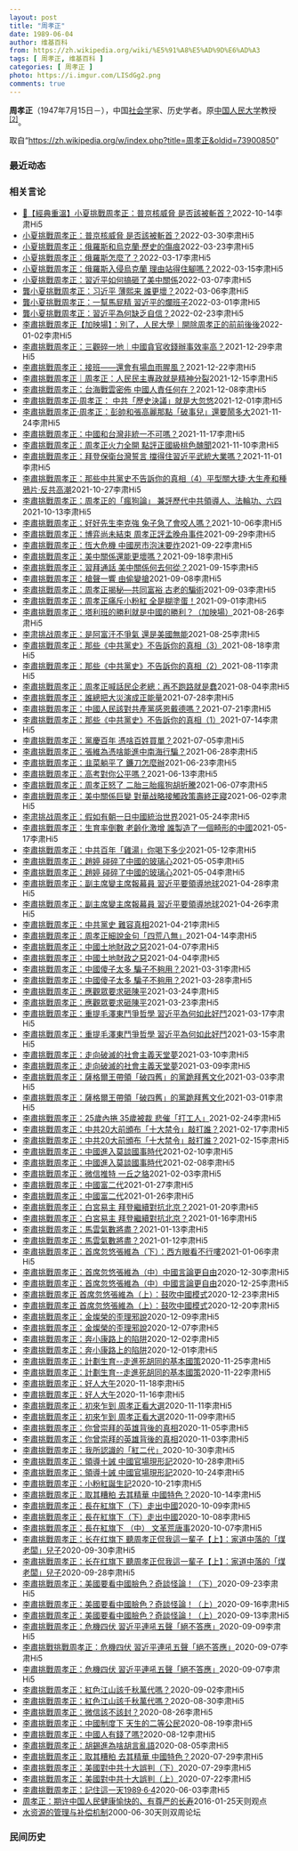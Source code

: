 ```yaml
---
layout: post
title: "周孝正"
date: 1989-06-04
author: 维基百科
from: https://zh.wikipedia.org/wiki/%E5%91%A8%E5%AD%9D%E6%AD%A3
tags: [ 周孝正, 维基百科 ]
categories: [ 周孝正 ]
photo: https://i.imgur.com/LISdGg2.png
comments: true
---
```

<div class="mw-parser-output">
<p><b>周孝正</b>（1947年7月15日<span class="useeditintro" title="Template:BLP editintro">－</span>），中国<a href="/wiki/%E7%A4%BE%E4%BC%9A%E5%AD%A6" title="社会学">社会学</a>家、历史学者。原<a href="/wiki/%E4%B8%AD%E5%9B%BD%E4%BA%BA%E6%B0%91%E5%A4%A7%E5%AD%A6" title="中国人民大学">中国人民大学</a>教授<sup id="cite_ref-2" class="reference"><a href="#cite_note-2">[2]</a></sup>。
</p>
</div><noscript><img src="//zh.wikipedia.org/wiki/Special:CentralAutoLogin/start?type=1x1" alt="" title="" width="1" height="1" style="border: none; position: absolute;"></noscript>
<div class="printfooter" data-nosnippet="">取自“<a dir="ltr" href="https://zh.wikipedia.org/w/index.php?title=周孝正&amp;oldid=73900850">https://zh.wikipedia.org/w/index.php?title=周孝正&amp;oldid=73900850</a>”</div><div id="recent-news"><h3>最近动态</h3><ul></ul></div><div id="open-opinion"><h3>相关言论</h3><ul><li><a href="https://nodebe4.github.io/opinion/2022-10-14/%E7%B6%93%E5%85%B8%E9%87%8D%E6%BA%AB-%E5%B0%8F%E5%A4%8F%E6%8C%91%E6%88%B0%E5%91%A8%E5%AD%9D%E6%AD%A3-%E6%99%AE%E4%BA%AC%E6%A0%B8%E5%A8%81%E8%84%85-%E6%98%AF%E5%90%A6%E8%A9%B2%E8%A2%AB%E6%96%AC%E9%A6%96/" title="Hi5第一頻道">🌟【經典重溫】小夏挑戰周孝正：普京核威脅 是否該被斬首？</a><time>2022-10-14</time><a class="tag">李肃Hi5</a></li>
<li><a href="https://nodebe4.github.io/opinion/2022-03-30/%E5%B0%8F%E5%A4%8F%E6%8C%91%E6%88%B0%E5%91%A8%E5%AD%9D%E6%AD%A3-%E6%99%AE%E4%BA%AC%E6%A0%B8%E5%A8%81%E8%84%85-%E6%98%AF%E5%90%A6%E8%A9%B2%E8%A2%AB%E6%96%AC%E9%A6%96/" title="Hi5第一頻道">小夏挑戰周孝正：普京核威脅 是否該被斬首？</a><time>2022-03-30</time><a class="tag">李肃Hi5</a></li>
<li><a href="https://nodebe4.github.io/opinion/2022-03-23/%E5%B0%8F%E5%A4%8F%E6%8C%91%E6%88%B0%E5%91%A8%E5%AD%9D%E6%AD%A3-%E4%BF%84%E7%BE%85%E6%96%AF%E5%92%8C%E7%83%8F%E5%85%8B%E8%98%AD-%E6%AD%B7%E5%8F%B2%E7%9A%84%E5%82%B7%E7%97%95/" title="Hi5第一頻道">小夏挑戰周孝正：俄羅斯和烏克蘭·歷史的傷痕</a><time>2022-03-23</time><a class="tag">李肃Hi5</a></li>
<li><a href="https://nodebe4.github.io/opinion/2022-03-17/%E5%B0%8F%E5%A4%8F%E6%8C%91%E6%88%B0%E5%91%A8%E5%AD%9D%E6%AD%A3-%E4%BF%84%E7%BE%85%E6%96%AF%E6%80%8E%E9%BA%BC%E4%BA%86/" title="Hi5第一頻道">小夏挑戰周孝正：俄羅斯怎麼了？</a><time>2022-03-17</time><a class="tag">李肃Hi5</a></li>
<li><a href="https://nodebe4.github.io/opinion/2022-03-15/%E5%B0%8F%E5%A4%8F%E6%8C%91%E6%88%B0%E5%91%A8%E5%AD%9D%E6%AD%A3-%E4%BF%84%E7%BE%85%E6%96%AF%E5%85%A5%E4%BE%B5%E7%83%8F%E5%85%8B%E8%98%AD-%E7%90%86%E7%94%B1%E7%AB%99%E5%BE%97%E4%BD%8F%E8%85%B3%E5%97%8E/" title="Hi5第一頻道">小夏挑戰周孝正：俄羅斯入侵烏克蘭 理由站得住腳嗎？</a><time>2022-03-15</time><a class="tag">李肃Hi5</a></li>
<li><a href="https://nodebe4.github.io/opinion/2022-03-07/%E5%B0%8F%E5%A4%8F%E6%8C%91%E6%88%B0%E5%91%A8%E5%AD%9D%E6%AD%A3-%E7%BF%92%E8%BF%91%E5%B9%B3%E5%A6%82%E4%BD%95%E6%90%9E%E7%A0%B8%E4%BA%86%E7%BE%8E%E4%B8%AD%E9%97%9C%E4%BF%82/" title="Hi5第一頻道">小夏挑戰周孝正：習近平如何搞砸了美中關係</a><time>2022-03-07</time><a class="tag">李肃Hi5</a></li>
<li><a href="https://nodebe4.github.io/opinion/2022-03-06/%E9%BE%94%E5%B0%8F%E5%A4%8F%E6%8C%91%E6%88%B0%E5%91%A8%E5%AD%9D%E6%AD%A3-%E4%B9%A0%E8%BF%91%E5%B9%B3-%E8%96%84%E7%86%99%E6%9D%A5-%E8%AA%B0%E6%9B%B4%E5%A3%9E/" title="Hi5第一頻道">龔小夏挑戰周孝正：习近平 薄熙来 誰更壞？</a><time>2022-03-06</time><a class="tag">李肃Hi5</a></li>
<li><a href="https://nodebe4.github.io/opinion/2022-03-01/%E9%BE%94%E5%B0%8F%E5%A4%8F%E6%8C%91%E6%88%B0%E5%91%A8%E5%AD%9D%E6%AD%A3-%E4%B8%80%E5%B9%AB%E9%A6%AC%E5%B1%81%E7%B2%BE-%E7%BF%92%E8%BF%91%E5%B9%B3%E7%9A%84%E7%88%9B%E7%8F%AD%E5%AD%90/" title="Hi5第一頻道">龔小夏挑戰周孝正：一幫馬屁精 習近平的爛班子</a><time>2022-03-01</time><a class="tag">李肃Hi5</a></li>
<li><a href="https://nodebe4.github.io/opinion/2022-02-23/%E9%BE%94%E5%B0%8F%E5%A4%8F%E6%8C%91%E6%88%B0%E5%91%A8%E5%AD%9D%E6%AD%A3-%E7%BF%92%E8%BF%91%E5%B9%B3%E7%82%BA%E4%BD%95%E7%BC%BA%E4%B9%8F%E8%87%AA%E4%BF%A1/" title="Hi5第一頻道">龔小夏挑戰周孝正：習近平為何缺乏自信？</a><time>2022-02-23</time><a class="tag">李肃Hi5</a></li>
<li><a href="https://nodebe4.github.io/opinion/2022-01-02/%E6%9D%8E%E8%82%85%E6%8C%91%E6%88%B0%E5%91%A8%E5%AD%9D%E6%AD%A3-%E5%8A%A0%E6%98%A0%E5%A0%B4-%E5%88%A5%E4%BA%86-%E4%BA%BA%E6%B0%91%E5%A4%A7%E5%AD%B8-%E9%96%8B%E9%99%A4%E5%91%A8%E5%AD%9D%E6%AD%A3%E7%9A%84%E5%89%8D%E5%89%8D%E5%BE%8C%E5%BE%8C/" title="李肅Hi5第一頻道">李肅挑戰周孝正【加映場】：別了，人民大學｜開除周孝正的前前後後</a><time>2022-01-02</time><a class="tag">李肃Hi5</a></li>
<li><a href="https://nodebe4.github.io/opinion/2021-12-29/%E6%9D%8E%E8%82%85%E6%8C%91%E6%88%B0%E5%91%A8%E5%AD%9D%E6%AD%A3-%E4%B8%89%E8%A7%80%E7%A2%8E%E4%B8%80%E5%9C%B0-%E4%B8%AD%E5%9C%8B%E8%B2%AA%E5%AE%98%E6%94%B6%E9%8C%A2%E8%BE%A6%E4%BA%8B%E6%95%88%E7%8E%87%E9%AB%98/" title="李肅Hi5第一頻道">李肅挑戰周孝正：三觀碎一地｜中國貪官收錢辦事效率高？</a><time>2021-12-29</time><a class="tag">李肃Hi5</a></li>
<li><a href="https://nodebe4.github.io/opinion/2021-12-22/%E6%9D%8E%E8%82%85%E6%8C%91%E6%88%B0%E5%91%A8%E5%AD%9D%E6%AD%A3-%E6%8E%A5%E7%8F%AD-%E9%82%84%E6%9C%83%E6%9C%89%E5%A0%B4%E8%A1%80%E9%9B%A8%E8%85%A5%E9%A2%A8/" title="李肅Hi5第一頻道">李肅挑戰周孝正：接班——還會有場血雨腥風？</a><time>2021-12-22</time><a class="tag">李肃Hi5</a></li>
<li><a href="https://nodebe4.github.io/opinion/2021-12-15/%E6%9D%8E%E8%82%85%E6%8C%91%E6%88%B0%E5%91%A8%E5%AD%9D%E6%AD%A3-%E5%91%A8%E5%AD%9D%E6%AD%A3-%E4%BA%BA%E6%B0%91%E6%B0%91%E4%B8%BB%E5%B0%88%E6%94%BF%E5%B0%B1%E6%98%AF%E7%B2%BE%E7%A5%9E%E5%88%86%E8%A3%82/" title="李肅Hi5第一頻道">李肅挑戰周孝正｜周孝正：人民民主專政就是精神分裂</a><time>2021-12-15</time><a class="tag">李肃Hi5</a></li>
<li><a href="https://nodebe4.github.io/opinion/2021-12-08/%E6%9D%8E%E8%82%85%E6%8C%91%E6%88%B0%E5%91%A8%E5%AD%9D%E6%AD%A3-%E5%8F%B0%E6%B5%B7%E6%88%B0%E9%9B%B2%E5%AF%86%E4%BD%88-%E4%B8%AD%E5%9C%8B%E4%BA%BA%E8%B2%AC%E4%BB%BB%E4%BD%95%E5%9C%A8/" title="李肅Hi5第一頻道">李肅挑戰周孝正：台海戰雲密佈 中國人責任何在？</a><time>2021-12-08</time><a class="tag">李肃Hi5</a></li>
<li><a href="https://nodebe4.github.io/opinion/2021-12-01/%E6%9D%8E%E8%82%85%E6%8C%91%E6%88%B0%E5%91%A8%E5%AD%9D%E6%AD%A3-%E5%91%A8%E5%AD%9D%E6%AD%A3-%E4%B8%AD%E5%85%B1-%E6%AD%B7%E5%8F%B2%E6%B1%BA%E8%AD%B0-%E5%B0%B1%E6%98%AF%E5%A4%A7%E5%BF%BD%E6%82%A0/" title="李肅Hi5第一頻道">李肅挑戰周孝正·周孝正： 中共「歷史決議」就是大忽悠</a><time>2021-12-01</time><a class="tag">李肃Hi5</a></li>
<li><a href="https://nodebe4.github.io/opinion/2021-11-24/%E6%9D%8E%E8%82%85%E6%8C%91%E6%88%B0%E5%91%A8%E5%AD%9D%E6%AD%A3-%E5%91%A8%E5%AD%9D%E6%AD%A3-%E5%BD%AD%E5%B8%A5%E5%92%8C%E5%BC%B5%E9%AB%98%E9%BA%97%E9%82%A3%E9%BB%9E-%E7%A0%B4%E4%BA%8B%E5%85%92-%E9%82%84%E8%A6%81%E9%AC%A7%E5%A4%9A%E5%A4%A7/" title="李肅Hi5第一頻道">李肅挑戰周孝正·周孝正：彭帥和張高麗那點「破事兒」還要鬧多大</a><time>2021-11-24</time><a class="tag">李肃Hi5</a></li>
<li><a href="https://nodebe4.github.io/opinion/2021-11-17/%E6%9D%8E%E8%82%85%E6%8C%91%E6%88%B0%E5%91%A8%E5%AD%9D%E6%AD%A3-%E4%B8%AD%E5%9C%8B%E5%92%8C%E5%8F%B0%E7%81%A3%E9%9D%9E%E7%B5%B1%E4%B8%80%E4%B8%8D%E5%8F%AF%E5%97%8E/" title="李肅Hi5第一頻道">李肅挑戰周孝正：中國和台灣非統一不可嗎？</a><time>2021-11-17</time><a class="tag">李肃Hi5</a></li>
<li><a href="https://nodebe4.github.io/opinion/2021-11-10/%E6%9D%8E%E8%82%85%E6%8C%91%E6%88%B0%E5%91%A8%E5%AD%9D%E6%AD%A3-%E5%91%A8%E5%AD%9D%E6%AD%A3%E7%81%AB%E5%8A%9B%E5%85%A8%E9%96%8B-%E9%BB%9E%E8%A9%95%E6%AD%A3%E5%9C%8B%E7%B4%9A%E6%A1%83%E8%89%B2%E9%86%9C%E8%81%9E/" title="李肅Hi5第一頻道">李肅挑戰周孝正：周孝正火力全開 點評正國級桃色醜聞</a><time>2021-11-10</time><a class="tag">李肃Hi5</a></li>
<li><a href="https://nodebe4.github.io/opinion/2021-11-01/%E6%9D%8E%E8%82%85%E6%8C%91%E6%88%B0%E5%91%A8%E5%AD%9D%E6%AD%A3-%E6%8B%9C%E7%99%BB%E4%BF%9D%E8%A1%9B%E5%8F%B0%E7%81%A3%E8%AA%93%E8%A8%80-%E6%93%8B%E5%BE%97%E4%BD%8F%E7%BF%92%E8%BF%91%E5%B9%B3%E6%AD%A6%E7%B5%B1%E5%A4%A7%E6%A5%AD%E5%97%8E/" title="李肅Hi5第一頻道">李肅挑戰周孝正：拜登保衛台灣誓言 擋得住習近平武統大業嗎？</a><time>2021-11-01</time><a class="tag">李肃Hi5</a></li>
<li><a href="https://nodebe4.github.io/opinion/2021-10-27/%E6%9D%8E%E8%82%85%E6%8C%91%E6%88%B0%E5%91%A8%E5%AD%9D%E6%AD%A3-%E9%82%A3%E4%BA%9B%E4%B8%AD%E5%85%B1%E9%BB%A8%E5%8F%B2%E4%B8%8D%E5%91%8A%E8%A8%B4%E4%BD%A0%E7%9A%84%E7%9C%9F%E7%9B%B8-4-%E5%B9%B3%E5%9E%8B%E9%97%9C%E5%A4%A7%E6%8D%B7-%E5%A4%A7%E7%94%9F%E7%94%A2%E5%92%8C%E7%A8%AE%E9%B4%89%E7%89%87-%E5%8F%8D%E5%85%B1%E9%AB%98%E6%BD%AE/" title="李肅Hi5第一頻道">李肅挑戰周孝正：那些中共黨史不告訴你的真相（4）平型關大捷·大生產和種鴉片·反共高潮</a><time>2021-10-27</time><a class="tag">李肃Hi5</a></li>
<li><a href="https://nodebe4.github.io/opinion/2021-10-13/%E6%9D%8E%E8%82%85%E6%8C%91%E6%88%B0%E5%91%A8%E5%AD%9D%E6%AD%A3-%E5%91%A8%E5%AD%9D%E6%AD%A3%E7%9A%84-%E7%98%8B%E7%8B%97%E8%AB%96-%E5%85%BC%E8%A9%95%E6%AD%B7%E4%BB%A3%E4%B8%AD%E5%85%B1%E9%A0%98%E5%B0%8E%E4%BA%BA-%E6%B3%95%E8%BC%AA%E5%8A%9F-%E5%85%AD%E5%9B%9B/" title="李肅Hi5第一頻道">李肅挑戰周孝正：周孝正的「瘋狗論」 兼評歷代中共領導人、法輪功、六四</a><time>2021-10-13</time><a class="tag">李肃Hi5</a></li>
<li><a href="https://nodebe4.github.io/opinion/2021-10-06/%E6%9D%8E%E8%82%85%E6%8C%91%E6%88%B0%E5%91%A8%E5%AD%9D%E6%AD%A3-%E5%A5%BD%E5%A5%BD%E5%85%88%E7%94%9F%E6%9D%8E%E5%85%8B%E5%BC%B7-%E5%85%94%E5%AD%90%E6%80%A5%E4%BA%86%E6%9C%83%E5%92%AC%E4%BA%BA%E5%97%8E/" title="李肅Hi5第一頻道">李肅挑戰周孝正：好好先生李克強 兔子急了會咬人嗎？</a><time>2021-10-06</time><a class="tag">李肃Hi5</a></li>
<li><a href="https://nodebe4.github.io/opinion/2021-09-29/%E6%9D%8E%E8%82%85%E6%8C%91%E6%88%B0%E5%91%A8%E5%AD%9D%E6%AD%A3-%E5%8D%9A%E5%BC%88%E5%B0%9A%E6%9C%AA%E7%B5%90%E6%9D%9F-%E5%91%A8%E5%AD%9D%E6%AD%A3%E8%A9%95%E5%AD%9F%E6%99%9A%E8%88%9F%E4%BA%8B%E4%BB%B6/" title="李肅Hi5第一頻道">李肅挑戰周孝正：博弈尚未結束 周孝正評孟晚舟事件</a><time>2021-09-29</time><a class="tag">李肃Hi5</a></li>
<li><a href="https://nodebe4.github.io/opinion/2021-09-22/%E6%9D%8E%E8%82%85%E6%8C%91%E6%88%B0%E5%91%A8%E5%AD%9D%E6%AD%A3-%E6%81%86%E5%A4%A7%E5%8D%B1%E6%A9%9F-%E4%B8%AD%E5%9C%8B%E6%88%BF%E5%B8%82%E6%B3%A1%E6%B2%AB%E8%A6%81%E7%82%B8/" title="李肅Hi5第一頻道">李肅挑戰周孝正：恆大危機 中國房市泡沫要炸</a><time>2021-09-22</time><a class="tag">李肃Hi5</a></li>
<li><a href="https://nodebe4.github.io/opinion/2021-09-18/%E6%9D%8E%E8%82%85%E6%8C%91%E6%88%B0%E5%91%A8%E5%AD%9D%E6%AD%A3-%E7%BE%8E%E4%B8%AD%E9%97%9C%E4%BF%82%E9%82%84%E8%83%BD%E6%9B%B4%E5%A3%9E%E5%97%8E/" title="李肅Hi5第一頻道">李肅挑戰周孝正：美中關係還能更壞嗎？</a><time>2021-09-18</time><a class="tag">李肃Hi5</a></li>
<li><a href="https://nodebe4.github.io/opinion/2021-09-15/%E6%9D%8E%E8%82%85%E6%8C%91%E6%88%B0%E5%91%A8%E5%AD%9D%E6%AD%A3-%E7%BF%92%E6%8B%9C%E9%80%9A%E8%A9%B1-%E7%BE%8E%E4%B8%AD%E9%97%9C%E4%BF%82%E4%BD%95%E5%8E%BB%E4%BD%95%E5%BE%9E/" title="李肅Hi5第一頻道">李肅挑戰周孝正：習拜通話 美中關係何去何從？</a><time>2021-09-15</time><a class="tag">李肃Hi5</a></li>
<li><a href="https://nodebe4.github.io/opinion/2021-09-08/%E6%9D%8E%E8%82%85%E6%8C%91%E6%88%B0%E5%91%A8%E5%AD%9D%E6%AD%A3-%E6%A7%8D%E8%81%B2%E4%B8%80%E9%9F%BF-%E7%94%B1%E5%81%B7%E8%AE%8A%E6%90%B6/" title="李肅Hi5第一頻道">李肅挑戰周孝正：槍聲一響 由偷變搶</a><time>2021-09-08</time><a class="tag">李肃Hi5</a></li>
<li><a href="https://nodebe4.github.io/opinion/2021-09-03/%E6%9D%8E%E8%82%85%E6%8C%91%E6%88%B0%E5%91%A8%E5%AD%9D%E6%AD%A3-%E5%91%A8%E5%AD%9D%E6%AD%A3%E6%8F%AD%E7%A7%98-%E5%85%B1%E5%90%8C%E5%AF%8C%E8%A3%95-%E5%8F%A4%E8%80%81%E7%9A%84%E9%A8%99%E8%A1%93/" title="李肅Hi5第一頻道">李肅挑戰周孝正：周孝正揭秘—共同富裕 古老的騙術</a><time>2021-09-03</time><a class="tag">李肃Hi5</a></li>
<li><a href="https://nodebe4.github.io/opinion/2021-09-01/%E6%9D%8E%E8%82%85%E6%8C%91%E6%88%B0%E5%91%A8%E5%AD%9D%E6%AD%A3-%E5%91%A8%E5%AD%9D%E6%AD%A3%E7%97%9B%E6%96%A5%E5%B0%8F%E7%B2%89%E7%B4%85-%E5%85%A8%E6%98%AF%E7%B3%8A%E5%A1%97%E8%9B%8B/" title="李肅Hi5第一頻道">李肅挑戰周孝正：周孝正痛斥小粉紅 全是糊塗蛋！</a><time>2021-09-01</time><a class="tag">李肃Hi5</a></li>
<li><a href="https://nodebe4.github.io/opinion/2021-08-26/%E6%9D%8E%E8%82%85%E6%8C%91%E6%88%B0%E5%91%A8%E5%AD%9D%E6%AD%A3-%E5%A1%94%E5%88%A9%E7%8F%AD%E7%9A%84%E5%8B%9D%E5%88%A9%E5%B0%B1%E6%98%AF%E4%B8%AD%E5%9C%8B%E7%9A%84%E5%8B%9D%E5%88%A9-%E5%8A%A0%E6%98%A0%E5%A0%B4/" title="李肅Hi5第一頻道">李肅挑戰周孝正：塔利班的勝利就是中國的勝利？（加映場）</a><time>2021-08-26</time><a class="tag">李肃Hi5</a></li>
<li><a href="https://nodebe4.github.io/opinion/2021-08-25/%E6%9D%8E%E8%82%83%E6%8C%91%E6%88%98%E5%91%A8%E5%AD%9D%E6%AD%A3-%E6%98%AF%E9%98%BF%E5%AF%8C%E6%B1%97%E4%B8%8D%E7%88%AD%E6%B0%A3-%E9%82%84%E6%98%AF%E7%BE%8E%E5%9C%8B%E7%84%A1%E8%83%BD/" title="李肅Hi5第一頻道">李肃挑战周孝正：是阿富汗不爭氣 還是美國無能</a><time>2021-08-25</time><a class="tag">李肃Hi5</a></li>
<li><a href="https://nodebe4.github.io/opinion/2021-08-18/%E6%9D%8E%E8%82%85%E6%8C%91%E6%88%B0%E5%91%A8%E5%AD%9D%E6%AD%A3-%E9%82%A3%E4%BA%9B-%E4%B8%AD%E5%85%B1%E9%BB%A8%E5%8F%B2-%E4%B8%8D%E5%91%8A%E8%A8%B4%E4%BD%A0%E7%9A%84%E7%9C%9F%E7%9B%B8-3/" title="李肅Hi5第一頻道">李肅挑戰周孝正：那些《中共黨史》不告訴你的真相（3）</a><time>2021-08-18</time><a class="tag">李肃Hi5</a></li>
<li><a href="https://nodebe4.github.io/opinion/2021-08-11/%E6%9D%8E%E8%82%85%E6%8C%91%E6%88%B0%E5%91%A8%E5%AD%9D%E6%AD%A3-%E9%82%A3%E4%BA%9B-%E4%B8%AD%E5%85%B1%E9%BB%A8%E5%8F%B2-%E4%B8%8D%E5%91%8A%E8%A8%B4%E4%BD%A0%E7%9A%84%E7%9C%9F%E7%9B%B8-2/" title="李肅Hi5第一頻道">李肅挑戰周孝正：那些《中共黨史》不告訴你的真相（2）</a><time>2021-08-11</time><a class="tag">李肃Hi5</a></li>
<li><a href="https://nodebe4.github.io/opinion/2021-08-04/%E6%9D%8E%E8%82%85%E6%8C%91%E6%88%B0%E5%91%A8%E5%AD%9D%E6%AD%A3-%E5%91%A8%E5%AD%9D%E6%AD%A3%E5%96%8A%E8%A9%B1%E6%B0%91%E4%BC%81%E8%80%81%E7%B8%BD-%E5%86%8D%E4%B8%8D%E8%B7%91%E8%B7%AF%E5%B0%B1%E6%98%AF%E8%A0%A2/" title="李肅Hi5第一頻道">李肅挑戰周孝正：周孝正喊話民企老總：再不跑路就是蠢</a><time>2021-08-04</time><a class="tag">李肃Hi5</a></li>
<li><a href="https://nodebe4.github.io/opinion/2021-07-28/%E6%9D%8E%E8%82%85%E6%8C%91%E6%88%B0%E5%91%A8%E5%AD%9D%E6%AD%A3-%E8%AA%B0%E7%B8%BD%E6%8A%8A%E5%A4%A7%E7%81%BD%E6%BC%94%E6%88%90%E6%AD%A3%E8%83%BD%E9%87%8F/" title="李肅Hi5第一頻道">李肅挑戰周孝正：誰總把大災演成正能量</a><time>2021-07-28</time><a class="tag">李肃Hi5</a></li>
<li><a href="https://nodebe4.github.io/opinion/2021-07-21/%E6%9D%8E%E8%82%85%E6%8C%91%E6%88%B0%E5%91%A8%E5%AD%9D%E6%AD%A3-%E4%B8%AD%E5%9C%8B%E4%BA%BA%E6%B0%91%E8%A9%B2%E5%B0%8D%E5%85%B1%E7%94%A2%E9%BB%A8%E6%84%9F%E6%81%A9%E6%88%B4%E5%BE%B7%E5%97%8E/" title="李肅Hi5第一頻道">李肅挑戰周孝正：中國人民該對共產黨感恩戴德嗎？</a><time>2021-07-21</time><a class="tag">李肃Hi5</a></li>
<li><a href="https://nodebe4.github.io/opinion/2021-07-14/%E6%9D%8E%E8%82%85%E6%8C%91%E6%88%B0%E5%91%A8%E5%AD%9D%E6%AD%A3-%E9%82%A3%E4%BA%9B-%E4%B8%AD%E5%85%B1%E9%BB%A8%E5%8F%B2-%E4%B8%8D%E5%91%8A%E8%A8%B4%E4%BD%A0%E7%9A%84%E7%9C%9F%E7%9B%B8-1/" title="李肅Hi5第一頻道">李肅挑戰周孝正：那些《中共黨史》不告訴你的真相（1）</a><time>2021-07-14</time><a class="tag">李肃Hi5</a></li>
<li><a href="https://nodebe4.github.io/opinion/2021-07-05/%E6%9D%8E%E8%82%85%E6%8C%91%E6%88%B0%E5%91%A8%E5%AD%9D%E6%AD%A3-%E9%BB%A8%E6%85%B6%E7%99%BE%E5%B9%B4-%E6%86%91%E5%95%A5%E7%99%BE%E5%A7%93%E8%B2%B7%E5%96%AE/" title="李肅Hi5第一頻道">李肅挑戰周孝正：黨慶百年 憑啥百姓買單？</a><time>2021-07-05</time><a class="tag">李肃Hi5</a></li>
<li><a href="https://nodebe4.github.io/opinion/2021-06-28/%E6%9D%8E%E8%82%85%E6%8C%91%E6%88%B0%E5%91%A8%E5%AD%9D%E6%AD%A3-%E5%BC%B5%E7%B6%AD%E7%82%BA%E6%86%91%E5%95%A5%E8%83%BD%E9%80%B2%E4%B8%AD%E5%8D%97%E6%B5%B7%E8%A1%8C%E9%A8%99/" title="李肅Hi5第一頻道">李肅挑戰周孝正：張維為憑啥能進中南海行騙？</a><time>2021-06-28</time><a class="tag">李肃Hi5</a></li>
<li><a href="https://nodebe4.github.io/opinion/2021-06-23/%E6%9D%8E%E8%82%85%E6%8C%91%E6%88%B0%E5%91%A8%E5%AD%9D%E6%AD%A3-%E9%9F%AD%E8%8F%9C%E8%BA%BA%E5%B9%B3%E4%BA%86-%E9%90%AE%E5%88%80%E6%80%8E%E9%BA%BC%E8%BE%A6/" title="李肅Hi5第一頻道">李肅挑戰周孝正：韭菜躺平了 鐮刀怎麼辦</a><time>2021-06-23</time><a class="tag">李肃Hi5</a></li>
<li><a href="https://nodebe4.github.io/opinion/2021-06-13/%E6%9D%8E%E8%82%85%E6%8C%91%E6%88%B0%E5%91%A8%E5%AD%9D%E6%AD%A3-%E9%AB%98%E8%80%83%E5%B0%8D%E4%BD%A0%E5%85%AC%E5%B9%B3%E5%97%8E/" title="李肅Hi5第一頻道">李肅挑戰周孝正：高考對你公平嗎？</a><time>2021-06-13</time><a class="tag">李肃Hi5</a></li>
<li><a href="https://nodebe4.github.io/opinion/2021-06-07/%E6%9D%8E%E8%82%85%E6%8C%91%E6%88%B0%E5%91%A8%E5%AD%9D%E6%AD%A3-%E5%91%A8%E5%AD%9D%E6%AD%A3%E6%80%92%E4%BA%86-%E4%BA%8C%E8%83%8E%E4%B8%89%E8%83%8E%E7%98%8B%E7%8B%97%E8%83%A1%E6%8A%98%E9%A8%B0/" title="李肅Hi5第一頻道">李肅挑戰周孝正：周孝正怒了 二胎三胎瘋狗胡折騰</a><time>2021-06-07</time><a class="tag">李肃Hi5</a></li>
<li><a href="https://nodebe4.github.io/opinion/2021-06-02/%E6%9D%8E%E8%82%85%E6%8C%91%E6%88%B0%E5%91%A8%E5%AD%9D%E6%AD%A3-%E7%BE%8E%E4%B8%AD%E9%97%9C%E4%BF%82%E5%B7%A8%E8%AE%8A-%E5%B0%8D%E8%8F%AF%E6%88%98%E7%95%A5%E6%8E%A5%E8%A7%B8%E6%94%BF%E7%AD%96%E5%A3%BD%E7%B5%82%E6%AD%A3%E5%AF%A2/" title="李肅Hi5第一頻道">李肅挑戰周孝正：美中關係巨變 對華战略接觸政策壽終正寢</a><time>2021-06-02</time><a class="tag">李肃Hi5</a></li>
<li><a href="https://nodebe4.github.io/opinion/2021-05-24/%E6%9D%8E%E8%82%83%E6%8C%91%E6%88%98%E5%91%A8%E5%AD%9D%E6%AD%A3-%E5%81%87%E5%A6%82%E6%9C%89%E6%9C%9D%E4%B8%80%E6%97%A5%E4%B8%AD%E5%9C%8B%E7%B5%B1%E6%B2%BB%E4%B8%96%E7%95%8C/" title="李肅Hi5第一頻道">李肃挑战周孝正：假如有朝一日中國統治世界</a><time>2021-05-24</time><a class="tag">李肃Hi5</a></li>
<li><a href="https://nodebe4.github.io/opinion/2021-05-17/%E6%9D%8E%E8%82%85%E6%8C%91%E6%88%B0%E5%91%A8%E5%AD%9D%E6%AD%A3-%E7%94%9F%E8%82%B2%E7%8E%87%E5%80%92%E6%95%B8-%E8%80%81%E9%BD%A1%E5%8C%96%E6%BF%80%E5%A2%9E-%E8%AA%B0%E8%A3%BD%E9%80%A0%E4%BA%86%E4%B8%80%E5%80%8B%E7%95%B8%E5%BD%A2%E7%9A%84%E4%B8%AD%E5%9C%8B/" title="李肅Hi5第一頻道">李肅挑戰周孝正：生育率倒數 老齡化激增 誰製造了一個畸形的中國</a><time>2021-05-17</time><a class="tag">李肃Hi5</a></li>
<li><a href="https://nodebe4.github.io/opinion/2021-05-12/%E6%9D%8E%E8%82%85%E6%8C%91%E6%88%B0%E5%91%A8%E5%AD%9D%E6%AD%A3-%E4%B8%AD%E5%85%B1%E7%99%BE%E5%B9%B4-%E9%9B%9E%E6%B9%AF-%E4%BD%A0%E5%96%9D%E4%B8%8B%E5%A4%9A%E5%B0%91/" title="李肅Hi5第一頻道">李肅挑戰周孝正：中共百年「雞湯」你喝下多少</a><time>2021-05-12</time><a class="tag">李肃Hi5</a></li>
<li><a href="https://nodebe4.github.io/opinion/2021-05-05/%E6%9D%8E%E8%82%85%E6%8C%91%E6%88%B0%E5%91%A8%E5%AD%9D%E6%AD%A3-%E8%B6%99%E5%A9%B7-%E7%A2%B0%E7%A2%8E%E4%BA%86%E4%B8%AD%E5%9C%8B%E7%9A%84%E7%8E%BB%E7%92%83%E5%BF%83/" title="李肅Hi5第一頻道">李肅挑戰周孝正：趙婷 碰碎了中國的玻璃心</a><time>2021-05-05</time><a class="tag">李肃Hi5</a></li>
<li><a href="https://nodebe4.github.io/opinion/2021-05-04/%E6%9D%8E%E8%82%85%E6%8C%91%E6%88%B0%E5%91%A8%E5%AD%9D%E6%AD%A3-%E8%B6%99%E5%A9%B7-%E7%A2%B0%E7%A2%8E%E4%BA%86%E4%B8%AD%E5%9C%8B%E7%9A%84%E7%8E%BB%E7%92%83%E5%BF%83/" title="李肅Hi5第一頻道">李肅挑戰周孝正：趙婷 碰碎了中國的玻璃心</a><time>2021-05-04</time><a class="tag">李肃Hi5</a></li>
<li><a href="https://nodebe4.github.io/opinion/2021-04-28/%E6%9D%8E%E8%82%85%E6%8C%91%E6%88%B0%E5%91%A8%E5%AD%9D%E6%AD%A3-%E5%89%AF%E4%B8%BB%E5%B8%AD%E8%AE%8A%E4%B8%BB%E5%B8%AD%E5%A0%B1%E5%B9%95%E5%93%A1-%E7%BF%92%E8%BF%91%E5%B9%B3%E8%A6%81%E9%A0%98%E5%B0%8E%E5%9C%B0%E7%90%83/" title="李肅Hi5第一頻道">李肅挑戰周孝正：副主席變主席報幕員 習近平要領導地球</a><time>2021-04-28</time><a class="tag">李肃Hi5</a></li>
<li><a href="https://nodebe4.github.io/opinion/2021-04-26/%E6%9D%8E%E8%82%85%E6%8C%91%E6%88%B0%E5%91%A8%E5%AD%9D%E6%AD%A3-%E5%89%AF%E4%B8%BB%E5%B8%AD%E8%AE%8A%E4%B8%BB%E5%B8%AD%E5%A0%B1%E5%B9%95%E5%93%A1-%E7%BF%92%E8%BF%91%E5%B9%B3%E8%A6%81%E9%A0%98%E5%B0%8E%E5%9C%B0%E7%90%83/" title="李肅Hi5第一頻道">李肅挑戰周孝正：副主席變主席報幕員 習近平要領導地球</a><time>2021-04-26</time><a class="tag">李肃Hi5</a></li>
<li><a href="https://nodebe4.github.io/opinion/2021-04-21/%E6%9D%8E%E8%82%85%E6%8C%91%E6%88%B0%E5%91%A8%E5%AD%9D%E6%AD%A3-%E4%B8%AD%E5%85%B1%E9%BB%A8%E5%8F%B2-%E9%9B%A3%E5%AE%B9%E7%9C%9F%E7%9B%B8/" title="李肅Hi5第一頻道">李肅挑戰周孝正：中共黨史 難容真相</a><time>2021-04-21</time><a class="tag">李肃Hi5</a></li>
<li><a href="https://nodebe4.github.io/opinion/2021-04-14/%E6%9D%8E%E8%82%85%E6%8C%91%E6%88%B0%E5%91%A8%E5%AD%9D%E6%AD%A3-%E5%91%A8%E5%AD%9D%E6%AD%A3%E7%B4%B0%E8%AA%AA%E9%87%91%E5%8F%A5-%E5%9B%9B%E8%8D%92%E5%85%AB%E7%84%A1/" title="李肅Hi5第一頻道">李肅挑戰周孝正：周孝正細說金句「四荒八無」</a><time>2021-04-14</time><a class="tag">李肃Hi5</a></li>
<li><a href="https://nodebe4.github.io/opinion/2021-04-07/%E6%9D%8E%E8%82%85%E6%8C%91%E6%88%B0%E5%91%A8%E5%AD%9D%E6%AD%A3-%E4%B8%AD%E5%9C%8B%E5%9C%9F%E5%9C%B0%E8%B2%A1%E6%94%BF%E4%B9%8B%E6%83%A1/" title="李肅Hi5第一頻道">李肅挑戰周孝正：中國土地財政之惡</a><time>2021-04-07</time><a class="tag">李肃Hi5</a></li>
<li><a href="https://nodebe4.github.io/opinion/2021-04-04/%E6%9D%8E%E8%82%85%E6%8C%91%E6%88%B0%E5%91%A8%E5%AD%9D%E6%AD%A3-%E4%B8%AD%E5%9C%8B%E5%9C%9F%E5%9C%B0%E8%B2%A1%E6%94%BF%E4%B9%8B%E6%83%A1/" title="李肅Hi5第一頻道">李肅挑戰周孝正：中國土地財政之惡</a><time>2021-04-04</time><a class="tag">李肃Hi5</a></li>
<li><a href="https://nodebe4.github.io/opinion/2021-03-31/%E6%9D%8E%E8%82%85%E6%8C%91%E6%88%B0%E5%91%A8%E5%AD%9D%E6%AD%A3-%E4%B8%AD%E5%9C%8B%E5%82%BB%E5%AD%90%E5%A4%AA%E5%A4%9A-%E9%A8%99%E5%AD%90%E4%B8%8D%E5%A4%A0%E7%94%A8/" title="李肅Hi5第一頻道">李肅挑戰周孝正：中國傻子太多 騙子不夠用？</a><time>2021-03-31</time><a class="tag">李肃Hi5</a></li>
<li><a href="https://nodebe4.github.io/opinion/2021-03-28/%E6%9D%8E%E8%82%85%E6%8C%91%E6%88%B0%E5%91%A8%E5%AD%9D%E6%AD%A3-%E4%B8%AD%E5%9C%8B%E5%82%BB%E5%AD%90%E5%A4%AA%E5%A4%9A-%E9%A8%99%E5%AD%90%E4%B8%8D%E5%A4%A0%E7%94%A8/" title="李肅Hi5第一頻道">李肅挑戰周孝正：中國傻子太多 騙子不夠用？</a><time>2021-03-28</time><a class="tag">李肃Hi5</a></li>
<li><a href="https://nodebe4.github.io/opinion/2021-03-24/%E6%9D%8E%E8%82%85%E6%8C%91%E6%88%B0%E5%91%A8%E5%AD%9D%E6%AD%A3-%E6%87%89%E8%A7%80%E7%9C%BE%E8%A6%81%E6%B1%82%E7%A0%B8%E9%99%B3%E5%B9%B3/" title="李肅Hi5第一頻道">李肅挑戰周孝正：應觀眾要求砸陳平</a><time>2021-03-24</time><a class="tag">李肃Hi5</a></li>
<li><a href="https://nodebe4.github.io/opinion/2021-03-23/%E6%9D%8E%E8%82%85%E6%8C%91%E6%88%B0%E5%91%A8%E5%AD%9D%E6%AD%A3-%E6%87%89%E8%A7%80%E7%9C%BE%E8%A6%81%E6%B1%82%E7%A0%B8%E9%99%B3%E5%B9%B3/" title="李肅Hi5第一頻道">李肅挑戰周孝正：應觀眾要求砸陳平</a><time>2021-03-23</time><a class="tag">李肃Hi5</a></li>
<li><a href="https://nodebe4.github.io/opinion/2021-03-17/%E6%9D%8E%E8%82%85%E6%8C%91%E6%88%B0%E5%91%A8%E5%AD%9D%E6%AD%A3-%E9%87%8D%E6%8F%90%E6%AF%9B%E6%BE%A4%E6%9D%B1%E9%AC%A5%E7%88%AD%E5%93%B2%E5%AD%B8-%E7%BF%92%E8%BF%91%E5%B9%B3%E7%82%BA%E4%BD%95%E5%A6%82%E6%AD%A4%E5%A5%BD%E9%AC%A5/" title="李肅Hi5第一頻道">李肅挑戰周孝正：重提毛澤東鬥爭哲學 習近平為何如此好鬥</a><time>2021-03-17</time><a class="tag">李肃Hi5</a></li>
<li><a href="https://nodebe4.github.io/opinion/2021-03-15/%E6%9D%8E%E8%82%85%E6%8C%91%E6%88%B0%E5%91%A8%E5%AD%9D%E6%AD%A3-%E9%87%8D%E6%8F%90%E6%AF%9B%E6%BE%A4%E6%9D%B1%E9%AC%A5%E7%88%AD%E5%93%B2%E5%AD%B8-%E7%BF%92%E8%BF%91%E5%B9%B3%E7%82%BA%E4%BD%95%E5%A6%82%E6%AD%A4%E5%A5%BD%E9%AC%A5/" title="李肅Hi5第一頻道">李肅挑戰周孝正：重提毛澤東鬥爭哲學 習近平為何如此好鬥</a><time>2021-03-15</time><a class="tag">李肃Hi5</a></li>
<li><a href="https://nodebe4.github.io/opinion/2021-03-10/%E6%9D%8E%E8%82%85%E6%8C%91%E6%88%B0%E5%91%A8%E5%AD%9D%E6%AD%A3-%E8%B5%B0%E5%90%91%E7%A0%B4%E6%BB%85%E7%9A%84%E7%A4%BE%E6%9C%83%E4%B8%BB%E7%BE%A9%E5%A4%A9%E5%A0%82%E5%A4%A2/" title="李肅Hi5第一頻道">李肅挑戰周孝正：走向破滅的社會主義天堂夢</a><time>2021-03-10</time><a class="tag">李肃Hi5</a></li>
<li><a href="https://nodebe4.github.io/opinion/2021-03-09/%E6%9D%8E%E8%82%85%E6%8C%91%E6%88%B0%E5%91%A8%E5%AD%9D%E6%AD%A3-%E8%B5%B0%E5%90%91%E7%A0%B4%E6%BB%85%E7%9A%84%E7%A4%BE%E6%9C%83%E4%B8%BB%E7%BE%A9%E5%A4%A9%E5%A0%82%E5%A4%A2/" title="李肅Hi5第一頻道">李肅挑戰周孝正：走向破滅的社會主義天堂夢</a><time>2021-03-09</time><a class="tag">李肃Hi5</a></li>
<li><a href="https://nodebe4.github.io/opinion/2021-03-03/%E6%9D%8E%E8%82%85%E6%8C%91%E6%88%B0%E5%91%A8%E5%AD%9D%E6%AD%A3-%E8%96%A9%E6%A0%BC%E7%88%BE%E7%8E%8B%E5%B8%B6%E9%A0%98-%E7%A0%B4%E5%9B%9B%E8%88%8A-%E7%9A%84%E9%BB%A8%E8%B7%AA%E6%8B%9C%E8%88%8A%E6%96%87%E5%8C%96/" title="李肅Hi5第一頻道">李肅挑戰周孝正：薩格爾王帶領「破四舊」的黨跪拜舊文化</a><time>2021-03-03</time><a class="tag">李肃Hi5</a></li>
<li><a href="https://nodebe4.github.io/opinion/2021-03-01/%E6%9D%8E%E8%82%85%E6%8C%91%E6%88%B0%E5%91%A8%E5%AD%9D%E6%AD%A3-%E8%96%A9%E6%A0%BC%E7%88%BE%E7%8E%8B%E5%B8%B6%E9%A0%98-%E7%A0%B4%E5%9B%9B%E8%88%8A-%E7%9A%84%E9%BB%A8%E8%B7%AA%E6%8B%9C%E8%88%8A%E6%96%87%E5%8C%96/" title="李肅Hi5第一頻道">李肅挑戰周孝正：薩格爾王帶領「破四舊」的黨跪拜舊文化</a><time>2021-03-01</time><a class="tag">李肃Hi5</a></li>
<li><a href="https://nodebe4.github.io/opinion/2021-02-24/%E6%9D%8E%E8%82%85%E6%8C%91%E6%88%B0%E5%91%A8%E5%AD%9D%E6%AD%A3-25%E6%AD%B2%E5%85%A7%E6%8D%B2-35%E6%AD%B2%E8%A2%AB%E8%A3%81-%E6%82%B2%E5%82%AC-%E6%89%93%E5%B7%A5%E4%BA%BA/" title="李肅Hi5第一頻道">李肅挑戰周孝正：25歲內捲 35歲被裁 悲催「打工人」</a><time>2021-02-24</time><a class="tag">李肃Hi5</a></li>
<li><a href="https://nodebe4.github.io/opinion/2021-02-17/%E6%9D%8E%E8%82%85%E6%8C%91%E6%88%B0%E5%91%A8%E5%AD%9D%E6%AD%A3-%E4%B8%AD%E5%85%B120%E5%A4%A7%E5%89%8D%E9%A0%92%E5%B8%83-%E5%8D%81%E5%A4%A7%E7%A6%81%E4%BB%A4-%E6%95%B2%E6%89%93%E8%AA%B0/" title="李肅Hi5第一頻道">李肅挑戰周孝正：中共20大前頒布「十大禁令」敲打誰？</a><time>2021-02-17</time><a class="tag">李肃Hi5</a></li>
<li><a href="https://nodebe4.github.io/opinion/2021-02-15/%E6%9D%8E%E8%82%85%E6%8C%91%E6%88%B0%E5%91%A8%E5%AD%9D%E6%AD%A3-%E4%B8%AD%E5%85%B120%E5%A4%A7%E5%89%8D%E9%A0%92%E5%B8%83-%E5%8D%81%E5%A4%A7%E7%A6%81%E4%BB%A4-%E6%95%B2%E6%89%93%E8%AA%B0/" title="李肅Hi5第一頻道">李肅挑戰周孝正：中共20大前頒布「十大禁令」敲打誰？</a><time>2021-02-15</time><a class="tag">李肃Hi5</a></li>
<li><a href="https://nodebe4.github.io/opinion/2021-02-10/%E6%9D%8E%E8%82%85%E6%8C%91%E6%88%B0%E5%91%A8%E5%AD%9D%E6%AD%A3-%E4%B8%AD%E5%9C%8B%E9%80%B2%E5%85%A5%E8%8E%AB%E8%AB%87%E5%9C%8B%E4%BA%8B%E6%99%82%E4%BB%A3/" title="李肅Hi5第一頻道">李肅挑戰周孝正：中國進入莫談國事時代</a><time>2021-02-10</time><a class="tag">李肃Hi5</a></li>
<li><a href="https://nodebe4.github.io/opinion/2021-02-08/%E6%9D%8E%E8%82%85%E6%8C%91%E6%88%B0%E5%91%A8%E5%AD%9D%E6%AD%A3-%E4%B8%AD%E5%9C%8B%E9%80%B2%E5%85%A5%E8%8E%AB%E8%AB%87%E5%9C%8B%E4%BA%8B%E6%99%82%E4%BB%A3/" title="李肅Hi5第一頻道">李肅挑戰周孝正：中國進入莫談國事時代</a><time>2021-02-08</time><a class="tag">李肃Hi5</a></li>
<li><a href="https://nodebe4.github.io/opinion/2021-02-03/%E6%9D%8E%E8%82%85%E6%8C%91%E6%88%B0%E5%91%A8%E5%AD%9D%E6%AD%A3-%E5%BE%AE%E4%BF%A1%E6%8E%A8%E7%89%B9-%E4%B8%80%E4%B8%98%E4%B9%8B%E8%B2%89/" title="李肅Hi5第一頻道">李肅挑戰周孝正：微信推特 一丘之貉</a><time>2021-02-03</time><a class="tag">李肃Hi5</a></li>
<li><a href="https://nodebe4.github.io/opinion/2021-01-27/%E6%9D%8E%E8%82%85%E6%8C%91%E6%88%B0%E5%91%A8%E5%AD%9D%E6%AD%A3-%E4%B8%AD%E5%9C%8B%E5%AF%8C%E4%BA%8C%E4%BB%A3/" title="李肅Hi5第一頻道">李肅挑戰周孝正：中國富二代</a><time>2021-01-27</time><a class="tag">李肃Hi5</a></li>
<li><a href="https://nodebe4.github.io/opinion/2021-01-26/%E6%9D%8E%E8%82%85%E6%8C%91%E6%88%B0%E5%91%A8%E5%AD%9D%E6%AD%A3-%E4%B8%AD%E5%9C%8B%E5%AF%8C%E4%BA%8C%E4%BB%A3/" title="李肅Hi5第一頻道">李肅挑戰周孝正：中國富二代</a><time>2021-01-26</time><a class="tag">李肃Hi5</a></li>
<li><a href="https://nodebe4.github.io/opinion/2021-01-20/%E6%9D%8E%E8%82%85%E6%8C%91%E6%88%B0%E5%91%A8%E5%AD%9D%E6%AD%A3-%E7%99%BD%E5%AE%AE%E6%98%93%E4%B8%BB-%E6%8B%9C%E7%99%BB%E7%B9%BC%E7%BA%8C%E5%B0%8D%E6%8A%97%E5%8C%97%E4%BA%AC/" title="李肅Hi5第一頻道">李肅挑戰周孝正：白宮易主 拜登繼續對抗北京？</a><time>2021-01-20</time><a class="tag">李肃Hi5</a></li>
<li><a href="https://nodebe4.github.io/opinion/2021-01-16/%E6%9D%8E%E8%82%85%E6%8C%91%E6%88%B0%E5%91%A8%E5%AD%9D%E6%AD%A3-%E7%99%BD%E5%AE%AE%E6%98%93%E4%B8%BB-%E6%8B%9C%E7%99%BB%E7%B9%BC%E7%BA%8C%E5%B0%8D%E6%8A%97%E5%8C%97%E4%BA%AC/" title="李肅Hi5第一頻道">李肅挑戰周孝正：白宮易主 拜登繼續對抗北京？</a><time>2021-01-16</time><a class="tag">李肃Hi5</a></li>
<li><a href="https://nodebe4.github.io/opinion/2021-01-13/%E6%9D%8E%E8%82%85%E6%8C%91%E6%88%B0%E5%91%A8%E5%AD%9D%E6%AD%A3-%E9%A6%AC%E9%9B%B2%E6%B0%A3%E6%95%B8%E5%B0%87%E7%9B%A1/" title="李肅Hi5第一頻道">李肅挑戰周孝正：馬雲氣數將盡？</a><time>2021-01-13</time><a class="tag">李肃Hi5</a></li>
<li><a href="https://nodebe4.github.io/opinion/2021-01-12/%E6%9D%8E%E8%82%85%E6%8C%91%E6%88%B0%E5%91%A8%E5%AD%9D%E6%AD%A3-%E9%A6%AC%E9%9B%B2%E6%B0%A3%E6%95%B8%E5%B0%87%E7%9B%A1/" title="李肅Hi5第一頻道">李肅挑戰周孝正：馬雲氣數將盡？</a><time>2021-01-12</time><a class="tag">李肃Hi5</a></li>
<li><a href="https://nodebe4.github.io/opinion/2021-01-06/%E6%9D%8E%E8%82%85%E6%8C%91%E6%88%B0%E5%91%A8%E5%AD%9D%E6%AD%A3-%E9%A6%96%E5%B8%AD%E5%BF%BD%E6%82%A0%E5%BC%B5%E7%B6%AD%E7%82%BA-%E4%B8%8B-%E8%A5%BF%E6%96%B9%E7%9C%BC%E7%9C%8B%E4%B8%8D%E8%A1%8C%E5%98%8D/" title="李肅Hi5第一頻道">李肅挑戰周孝正：首席忽悠張維為（下）：西方眼看不行嘍</a><time>2021-01-06</time><a class="tag">李肃Hi5</a></li>
<li><a href="https://nodebe4.github.io/opinion/2020-12-30/%E6%9D%8E%E8%82%85%E6%8C%91%E6%88%B0%E5%91%A8%E5%AD%9D%E6%AD%A3-%E9%A6%96%E5%B8%AD%E5%BF%BD%E6%82%A0%E5%BC%B5%E7%B6%AD%E7%82%BA-%E4%B8%AD-%E4%B8%AD%E5%9C%8B%E8%A8%80%E8%AB%96%E6%9B%B4%E8%87%AA%E7%94%B1/" title="李肅Hi5第一頻道">李肅挑戰周孝正：首席忽悠張維為（中）中國言論更自由</a><time>2020-12-30</time><a class="tag">李肃Hi5</a></li>
<li><a href="https://nodebe4.github.io/opinion/2020-12-25/%E6%9D%8E%E8%82%85%E6%8C%91%E6%88%B0%E5%91%A8%E5%AD%9D%E6%AD%A3-%E9%A6%96%E5%B8%AD%E5%BF%BD%E6%82%A0%E5%BC%B5%E7%B6%AD%E7%82%BA-%E4%B8%AD-%E4%B8%AD%E5%9C%8B%E8%A8%80%E8%AB%96%E6%9B%B4%E8%87%AA%E7%94%B1/" title="李肅Hi5第一頻道">李肅挑戰周孝正：首席忽悠張維為（中）中國言論更自由</a><time>2020-12-25</time><a class="tag">李肃Hi5</a></li>
<li><a href="https://nodebe4.github.io/opinion/2020-12-23/%E6%9D%8E%E8%82%85%E6%8C%91%E6%88%B0%E5%91%A8%E5%AD%9D%E6%AD%A3-%E9%A6%96%E5%B8%AD%E5%BF%BD%E6%82%A0%E5%BC%B5%E7%B6%AD%E7%82%BA-%E4%B8%8A-%E9%BC%93%E5%90%B9%E4%B8%AD%E5%9C%8B%E6%A8%A1%E5%BC%8F/" title="李肅Hi5第一頻道">李肅挑戰周孝正 首席忽悠張維為（上）：鼓吹中國模式</a><time>2020-12-23</time><a class="tag">李肃Hi5</a></li>
<li><a href="https://nodebe4.github.io/opinion/2020-12-20/%E6%9D%8E%E8%82%85%E6%8C%91%E6%88%B0%E5%91%A8%E5%AD%9D%E6%AD%A3-%E9%A6%96%E5%B8%AD%E5%BF%BD%E6%82%A0%E5%BC%B5%E7%B6%AD%E7%82%BA-%E4%B8%8A-%E9%BC%93%E5%90%B9%E4%B8%AD%E5%9C%8B%E6%A8%A1%E5%BC%8F/" title="李肅Hi5第一頻道">李肅挑戰周孝正 首席忽悠張維為（上）：鼓吹中國模式</a><time>2020-12-20</time><a class="tag">李肃Hi5</a></li>
<li><a href="https://nodebe4.github.io/opinion/2020-12-09/%E6%9D%8E%E8%82%85%E6%8C%91%E6%88%B0%E5%91%A8%E5%AD%9D%E6%AD%A3-%E9%87%91%E7%87%A6%E6%A6%AE%E7%9A%84%E6%AD%AA%E7%90%86%E9%82%AA%E8%AA%AA/" title="李肅Hi5第一頻道">李肅挑戰周孝正：金燦榮的歪理邪說</a><time>2020-12-09</time><a class="tag">李肃Hi5</a></li>
<li><a href="https://nodebe4.github.io/opinion/2020-12-07/%E6%9D%8E%E8%82%85%E6%8C%91%E6%88%B0%E5%91%A8%E5%AD%9D%E6%AD%A3-%E9%87%91%E7%87%A6%E6%A6%AE%E7%9A%84%E6%AD%AA%E7%90%86%E9%82%AA%E8%AA%AA/" title="李肅Hi5第一頻道">李肅挑戰周孝正：金燦榮的歪理邪說</a><time>2020-12-07</time><a class="tag">李肃Hi5</a></li>
<li><a href="https://nodebe4.github.io/opinion/2020-12-02/%E6%9D%8E%E8%82%85%E6%8C%91%E6%88%B0%E5%91%A8%E5%AD%9D%E6%AD%A3-%E5%A5%94%E5%B0%8F%E5%BA%B7%E8%B7%AF%E4%B8%8A%E7%9A%84%E9%99%B7%E9%98%B1/" title="李肅Hi5第一頻道">李肅挑戰周孝正：奔小康路上的陷阱</a><time>2020-12-02</time><a class="tag">李肃Hi5</a></li>
<li><a href="https://nodebe4.github.io/opinion/2020-12-01/%E6%9D%8E%E8%82%85%E6%8C%91%E6%88%B0%E5%91%A8%E5%AD%9D%E6%AD%A3-%E5%A5%94%E5%B0%8F%E5%BA%B7%E8%B7%AF%E4%B8%8A%E7%9A%84%E9%99%B7%E9%98%B1/" title="李肅Hi5第一頻道">李肅挑戰周孝正：奔小康路上的陷阱</a><time>2020-12-01</time><a class="tag">李肃Hi5</a></li>
<li><a href="https://nodebe4.github.io/opinion/2020-11-25/%E6%9D%8E%E8%82%85%E6%8C%91%E6%88%B0%E5%91%A8%E5%AD%9D%E6%AD%A3-%E8%A8%88%E5%8A%83%E7%94%9F%E8%82%B2-%E8%B5%B0%E9%80%B2%E6%AD%BB%E8%83%A1%E5%90%8C%E7%9A%84%E5%9F%BA%E6%9C%AC%E5%9C%8B%E7%AD%96/" title="李肅Hi5第一頻道">李肅挑戰周孝正：計劃生育--走進死胡同的基本國策</a><time>2020-11-25</time><a class="tag">李肃Hi5</a></li>
<li><a href="https://nodebe4.github.io/opinion/2020-11-22/%E6%9D%8E%E8%82%85%E6%8C%91%E6%88%B0%E5%91%A8%E5%AD%9D%E6%AD%A3-%E8%A8%88%E5%8A%83%E7%94%9F%E8%82%B2-%E8%B5%B0%E9%80%B2%E6%AD%BB%E8%83%A1%E5%90%8C%E7%9A%84%E5%9F%BA%E6%9C%AC%E5%9C%8B%E7%AD%96/" title="李肅Hi5第一頻道">李肅挑戰周孝正：計劃生育--走進死胡同的基本國策</a><time>2020-11-22</time><a class="tag">李肃Hi5</a></li>
<li><a href="https://nodebe4.github.io/opinion/2020-11-18/%E6%9D%8E%E8%82%85%E6%8C%91%E6%88%B0%E5%91%A8%E5%AD%9D%E6%AD%A3-%E5%A5%BD%E4%BA%BA%E5%A4%A7%E5%8D%88/" title="李肅Hi5第一頻道">李肅挑戰周孝正：好人大午</a><time>2020-11-18</time><a class="tag">李肃Hi5</a></li>
<li><a href="https://nodebe4.github.io/opinion/2020-11-16/%E6%9D%8E%E8%82%85%E6%8C%91%E6%88%B0%E5%91%A8%E5%AD%9D%E6%AD%A3-%E5%A5%BD%E4%BA%BA%E5%A4%A7%E5%8D%88/" title="李肅Hi5第一頻道">李肅挑戰周孝正：好人大午</a><time>2020-11-16</time><a class="tag">李肃Hi5</a></li>
<li><a href="https://nodebe4.github.io/opinion/2020-11-11/%E6%9D%8E%E8%82%85%E6%8C%91%E6%88%B0%E5%91%A8%E5%AD%9D%E6%AD%A3-%E5%88%9D%E4%BE%86%E4%B9%8D%E5%88%B0-%E5%91%A8%E5%AD%9D%E6%AD%A3%E7%9C%8B%E5%A4%A7%E9%81%B8/" title="李肅Hi5第一頻道">李肅挑戰周孝正：初來乍到 周孝正看大選</a><time>2020-11-11</time><a class="tag">李肃Hi5</a></li>
<li><a href="https://nodebe4.github.io/opinion/2020-11-09/%E6%9D%8E%E8%82%85%E6%8C%91%E6%88%B0%E5%91%A8%E5%AD%9D%E6%AD%A3-%E5%88%9D%E4%BE%86%E4%B9%8D%E5%88%B0-%E5%91%A8%E5%AD%9D%E6%AD%A3%E7%9C%8B%E5%A4%A7%E9%81%B8/" title="李肅Hi5第一頻道">李肅挑戰周孝正：初來乍到 周孝正看大選</a><time>2020-11-09</time><a class="tag">李肃Hi5</a></li>
<li><a href="https://nodebe4.github.io/opinion/2020-11-05/%E6%9D%8E%E8%82%85%E6%8C%91%E6%88%B0%E5%91%A8%E5%AD%9D%E6%AD%A3-%E4%BD%A0%E6%9B%BE%E5%B4%87%E6%8B%9C%E7%9A%84%E8%8B%B1%E9%9B%84%E8%83%8C%E5%BE%8C%E7%9A%84%E7%9C%9F%E7%9B%B8/" title="李肅Hi5第一頻道">李肅挑戰周孝正：你曾崇拜的英雄背後的真相</a><time>2020-11-05</time><a class="tag">李肃Hi5</a></li>
<li><a href="https://nodebe4.github.io/opinion/2020-11-03/%E6%9D%8E%E8%82%85%E6%8C%91%E6%88%B0%E5%91%A8%E5%AD%9D%E6%AD%A3-%E4%BD%A0%E6%9B%BE%E5%B4%87%E6%8B%9C%E7%9A%84%E8%8B%B1%E9%9B%84%E8%83%8C%E5%BE%8C%E7%9A%84%E7%9C%9F%E7%9B%B8/" title="李肅Hi5第一頻道">李肅挑戰周孝正：你曾崇拜的英雄背後的真相</a><time>2020-11-03</time><a class="tag">李肃Hi5</a></li>
<li><a href="https://nodebe4.github.io/opinion/2020-10-30/%E6%9D%8E%E8%82%85%E6%8C%91%E6%88%B0%E5%91%A8%E5%AD%9D%E6%AD%A3-%E6%88%91%E6%89%80%E8%AA%8D%E8%AD%98%E7%9A%84-%E7%B4%85%E4%BA%8C%E4%BB%A3/" title="李肅Hi5第一頻道">李肅挑戰周孝正：我所認識的「紅二代」</a><time>2020-10-30</time><a class="tag">李肃Hi5</a></li>
<li><a href="https://nodebe4.github.io/opinion/2020-10-28/%E6%9D%8E%E8%82%85%E6%8C%91%E6%88%B0%E5%91%A8%E5%AD%9D%E6%AD%A3-%E9%A0%98%E5%B0%8E%E5%8D%81%E8%AA%A1-%E4%B8%AD%E5%9C%8B%E5%AE%98%E5%A0%B4%E7%8F%BE%E5%BD%A2%E8%A8%98/" title="李肅Hi5第一頻道">李肅挑戰周孝正：領導十誡 中國官場現形記</a><time>2020-10-28</time><a class="tag">李肃Hi5</a></li>
<li><a href="https://nodebe4.github.io/opinion/2020-10-24/%E6%9D%8E%E8%82%85%E6%8C%91%E6%88%B0%E5%91%A8%E5%AD%9D%E6%AD%A3-%E9%A0%98%E5%B0%8E%E5%8D%81%E8%AA%A1-%E4%B8%AD%E5%9C%8B%E5%AE%98%E5%A0%B4%E7%8F%BE%E5%BD%A2%E8%A8%98/" title="李肅Hi5第一頻道">李肅挑戰周孝正：領導十誡 中國官場現形記</a><time>2020-10-24</time><a class="tag">李肃Hi5</a></li>
<li><a href="https://nodebe4.github.io/opinion/2020-10-21/%E6%9D%8E%E8%82%85%E6%8C%91%E6%88%B0%E5%91%A8%E5%AD%9D%E6%AD%A3-%E5%B0%8F%E7%B2%89%E7%B4%85%E8%AA%95%E7%94%9F%E8%A8%98/" title="李肅Hi5第一頻道">李肅挑戰周孝正：小粉紅誕生記</a><time>2020-10-21</time><a class="tag">李肃Hi5</a></li>
<li><a href="https://nodebe4.github.io/opinion/2020-10-14/%E6%9D%8E%E8%82%85%E6%8C%91%E6%88%B0%E5%91%A8%E5%AD%9D%E6%AD%A3-%E5%8F%96%E5%85%B6%E7%B3%9F%E7%B2%95-%E5%8E%BB%E5%85%B6%E7%B2%BE%E8%8F%AF-%E4%B8%AD%E5%9C%8B%E7%89%B9%E8%89%B2/" title="李肅Hi5第一頻道">李肅挑戰周孝正：取其糟粕 去其精華 中國特色？</a><time>2020-10-14</time><a class="tag">李肃Hi5</a></li>
<li><a href="https://nodebe4.github.io/opinion/2020-10-09/%E6%9D%8E%E8%82%85%E6%8C%91%E6%88%B0%E5%91%A8%E5%AD%9D%E6%AD%A3-%E9%95%B7%E5%9C%A8%E7%B4%85%E6%97%97%E4%B8%8B-%E4%B8%8B-%E8%B5%B0%E5%87%BA%E4%B8%AD%E5%9C%8B/" title="李肅Hi5第一頻道">李肅挑戰周孝正：長在紅旗下（下）走出中國</a><time>2020-10-09</time><a class="tag">李肃Hi5</a></li>
<li><a href="https://nodebe4.github.io/opinion/2020-10-08/%E6%9D%8E%E8%82%85%E6%8C%91%E6%88%B0%E5%91%A8%E5%AD%9D%E6%AD%A3-%E9%95%B7%E5%9C%A8%E7%B4%85%E6%97%97%E4%B8%8B-%E4%B8%8B-%E8%B5%B0%E5%87%BA%E4%B8%AD%E5%9C%8B/" title="李肅Hi5第一頻道">李肅挑戰周孝正：長在紅旗下（下）走出中國</a><time>2020-10-08</time><a class="tag">李肃Hi5</a></li>
<li><a href="https://nodebe4.github.io/opinion/2020-10-07/%E6%9D%8E%E8%82%85%E6%8C%91%E6%88%B0%E5%91%A8%E5%AD%9D%E6%AD%A3-%E9%95%B7%E5%9C%A8%E7%B4%85%E6%97%97%E4%B8%8B-%E4%B8%AD-%E6%96%87%E9%9D%A9%E8%8D%92%E5%94%90%E4%BA%8B/" title="李肅Hi5第一頻道">李肅挑戰周孝正：長在紅旗下 （中） 文革荒唐事</a><time>2020-10-07</time><a class="tag">李肃Hi5</a></li>
<li><a href="https://nodebe4.github.io/opinion/2020-09-30/%E6%9D%8E%E8%82%85%E6%8C%91%E6%88%B0%E5%91%A8%E5%AD%9D%E6%AD%A3-%E9%95%BF%E5%9C%A8%E7%BA%A2%E6%97%97%E4%B8%8B-%E8%81%BD%E5%91%A8%E5%AD%9D%E6%AD%A3%E4%BE%83%E6%88%91%E9%80%99%E4%B8%80%E8%BC%A9%E5%AD%90-%E4%B8%8A-%E5%AE%B6%E9%81%93%E4%B8%AD%E8%90%BD%E7%9A%84-%E7%85%A4%E8%80%81%E9%97%86-%E5%85%92%E5%AD%90/" title="李肅Hi5第一頻道">李肅挑戰周孝正：长在红旗下 聽周孝正侃我這一輩子【上】：家道中落的「煤老闆」兒子</a><time>2020-09-30</time><a class="tag">李肃Hi5</a></li>
<li><a href="https://nodebe4.github.io/opinion/2020-09-28/%E6%9D%8E%E8%82%85%E6%8C%91%E6%88%B0%E5%91%A8%E5%AD%9D%E6%AD%A3-%E9%95%BF%E5%9C%A8%E7%BA%A2%E6%97%97%E4%B8%8B-%E8%81%BD%E5%91%A8%E5%AD%9D%E6%AD%A3%E4%BE%83%E6%88%91%E9%80%99%E4%B8%80%E8%BC%A9%E5%AD%90-%E4%B8%8A-%E5%AE%B6%E9%81%93%E4%B8%AD%E8%90%BD%E7%9A%84-%E7%85%A4%E8%80%81%E9%97%86-%E5%85%92%E5%AD%90/" title="李肅Hi5第一頻道">李肅挑戰周孝正：长在红旗下 聽周孝正侃我這一輩子【上】：家道中落的「煤老闆」兒子</a><time>2020-09-28</time><a class="tag">李肃Hi5</a></li>
<li><a href="https://nodebe4.github.io/opinion/2020-09-23/%E6%9D%8E%E8%82%85%E6%8C%91%E6%88%B0%E5%91%A8%E5%AD%9D%E6%AD%A3-%E7%BE%8E%E5%9C%8B%E8%A6%81%E7%9C%8B%E4%B8%AD%E5%9C%8B%E8%87%89%E8%89%B2-%E5%A5%87%E8%AB%87%E6%80%AA%E8%AB%96-%E4%B8%8B/" title="李肃Hi5">李肅挑戰周孝正：美國要看中國臉色？奇談怪論！（下）</a><time>2020-09-23</time><a class="tag">李肃Hi5</a></li>
<li><a href="https://nodebe4.github.io/opinion/2020-09-16/%E6%9D%8E%E8%82%85%E6%8C%91%E6%88%B0%E5%91%A8%E5%AD%9D%E6%AD%A3-%E7%BE%8E%E5%9C%8B%E8%A6%81%E7%9C%8B%E4%B8%AD%E5%9C%8B%E8%87%89%E8%89%B2-%E5%A5%87%E8%AB%87%E6%80%AA%E8%AB%96-%E4%B8%8A/" title="李肃Hi5">李肅挑戰周孝正：美國要看中國臉色？奇談怪論！（上）</a><time>2020-09-16</time><a class="tag">李肃Hi5</a></li>
<li><a href="https://nodebe4.github.io/opinion/2020-09-13/%E6%9D%8E%E8%82%85%E6%8C%91%E6%88%B0%E5%91%A8%E5%AD%9D%E6%AD%A3-%E7%BE%8E%E5%9C%8B%E8%A6%81%E7%9C%8B%E4%B8%AD%E5%9C%8B%E8%87%89%E8%89%B2-%E5%A5%87%E8%AB%87%E6%80%AA%E8%AB%96-%E4%B8%8A/" title="李肃Hi5">李肅挑戰周孝正：美國要看中國臉色？奇談怪論！（上）</a><time>2020-09-13</time><a class="tag">李肃Hi5</a></li>
<li><a href="https://nodebe4.github.io/opinion/2020-09-09/%E6%9D%8E%E8%82%85%E6%8C%91%E6%88%B0%E5%91%A8%E5%AD%9D%E6%AD%A3-%E5%8D%B1%E6%A9%9F%E5%9B%9B%E4%BC%8F-%E7%BF%92%E8%BF%91%E5%B9%B3%E9%80%A3%E5%90%BC%E4%BA%94%E8%81%B2-%E7%B5%95%E4%B8%8D%E7%AD%94%E6%87%89/" title="李肃Hi5">李肅挑戰周孝正：危機四伏 習近平連吼五聲「絕不答應」</a><time>2020-09-09</time><a class="tag">李肃Hi5</a></li>
<li><a href="https://nodebe4.github.io/opinion/2020-09-07/%E6%9D%8E%E8%82%85%E6%8C%91%E6%88%B0%E6%8C%91%E6%88%B0%E5%91%A8%E5%AD%9D%E6%AD%A3-%E5%8D%B1%E6%A9%9F%E5%9B%9B%E4%BC%8F-%E7%BF%92%E8%BF%91%E5%B9%B3%E9%80%A3%E5%90%BC%E4%BA%94%E8%81%B2-%E7%B5%95%E4%B8%8D%E7%AD%94%E6%87%89/" title="李肃Hi5">李肅挑戰挑戰周孝正：危機四伏 習近平連吼五聲「絕不答應」</a><time>2020-09-07</time><a class="tag">李肃Hi5</a></li>
<li><a href="https://nodebe4.github.io/opinion/2020-09-07/%E6%9D%8E%E8%82%85%E6%8C%91%E6%88%B0%E5%91%A8%E5%AD%9D%E6%AD%A3-%E5%8D%B1%E6%A9%9F%E5%9B%9B%E4%BC%8F-%E7%BF%92%E8%BF%91%E5%B9%B3%E9%80%A3%E5%90%BC%E4%BA%94%E8%81%B2-%E7%B5%95%E4%B8%8D%E7%AD%94%E6%87%89/" title="李肃Hi5">李肅挑戰周孝正：危機四伏 習近平連吼五聲「絕不答應」</a><time>2020-09-07</time><a class="tag">李肃Hi5</a></li>
<li><a href="https://nodebe4.github.io/opinion/2020-09-02/%E6%9D%8E%E8%82%85%E6%8C%91%E6%88%B0%E5%91%A8%E5%AD%9D%E6%AD%A3-%E7%B4%85%E8%89%B2%E6%B1%9F%E5%B1%B1%E8%A9%B2%E5%8D%83%E7%A7%8B%E8%90%AC%E4%BB%A3%E5%97%8E/" title="李肃Hi5">李肅挑戰周孝正：紅色江山該千秋萬代嗎？</a><time>2020-09-02</time><a class="tag">李肃Hi5</a></li>
<li><a href="https://nodebe4.github.io/opinion/2020-08-30/%E6%9D%8E%E8%82%85%E6%8C%91%E6%88%B0%E5%91%A8%E5%AD%9D%E6%AD%A3-%E7%B4%85%E8%89%B2%E6%B1%9F%E5%B1%B1%E8%A9%B2%E5%8D%83%E7%A7%8B%E8%90%AC%E4%BB%A3%E5%97%8E/" title="李肃Hi5">李肅挑戰周孝正：紅色江山該千秋萬代嗎？</a><time>2020-08-30</time><a class="tag">李肃Hi5</a></li>
<li><a href="https://nodebe4.github.io/opinion/2020-08-26/%E6%9D%8E%E8%82%85%E6%8C%91%E6%88%B0%E5%91%A8%E5%AD%9D%E6%AD%A3-%E5%BE%AE%E4%BF%A1%E8%A9%B2%E4%B8%8D%E8%A9%B2%E5%B0%81/" title="李肃Hi5">李肅挑戰周孝正：微信該不該封？</a><time>2020-08-26</time><a class="tag">李肃Hi5</a></li>
<li><a href="https://nodebe4.github.io/opinion/2020-08-19/%E6%9D%8E%E8%82%85%E6%8C%91%E6%88%B0%E5%91%A8%E5%AD%9D%E6%AD%A3-%E4%B8%AD%E5%9C%8B%E5%88%B6%E5%BA%A6%E4%B8%8B-%E5%A4%A9%E7%94%9F%E7%9A%84%E4%BA%8C%E7%AD%89%E5%85%AC%E6%B0%91/" title="李肃Hi5">李肅挑戰周孝正：中國制度下 天生的二等公民</a><time>2020-08-19</time><a class="tag">李肃Hi5</a></li>
<li><a href="https://nodebe4.github.io/opinion/2020-08-12/%E6%9D%8E%E8%82%85%E6%8C%91%E6%88%B0%E5%91%A8%E5%AD%9D%E6%AD%A3-%E4%B8%AD%E5%9C%8B%E4%BA%BA%E6%9C%89%E9%8C%A2%E4%BA%86%E5%97%8E/" title="李肃Hi5">李肅挑戰周孝正：中國人有錢了嗎?</a><time>2020-08-12</time><a class="tag">李肃Hi5</a></li>
<li><a href="https://nodebe4.github.io/opinion/2020-08-05/%E6%9D%8E%E8%82%85%E6%8C%91%E6%88%B0%E5%91%A8%E5%AD%9D%E6%AD%A3-%E8%83%A1%E9%8C%AB%E9%80%B2%E7%82%BA%E5%95%A5%E8%83%A1%E8%A8%80%E4%BA%82%E8%AA%9E/" title="李肃Hi5">李肅挑戰周孝正：胡錫進為啥胡言亂語</a><time>2020-08-05</time><a class="tag">李肃Hi5</a></li>
<li><a href="https://nodebe4.github.io/opinion/2020-07-29/%E6%9D%8E%E8%82%85%E6%8C%91%E6%88%B0%E5%91%A8%E5%AD%9D%E6%AD%A3-%E5%8F%96%E5%85%B6%E7%B3%9F%E7%B2%95-%E5%8E%BB%E5%85%B6%E7%B2%BE%E8%8F%AF-%E4%B8%AD%E5%9C%8B%E7%89%B9%E8%89%B2/" title="李肅Hi5第一頻道">李肅挑戰周孝正：取其糟粕 去其精華 中國特色？</a><time>2020-07-29</time><a class="tag">李肃Hi5</a></li>
<li><a href="https://nodebe4.github.io/opinion/2020-07-29/%E6%9D%8E%E8%82%85%E6%8C%91%E6%88%B0%E5%91%A8%E5%AD%9D%E6%AD%A3-%E7%BE%8E%E5%9C%8B%E5%B0%8D%E4%B8%AD%E5%85%B1%E5%8D%81%E5%A4%A7%E8%AA%A4%E5%88%A4-%E4%B8%8B/" title="李肃Hi5">李肅挑戰周孝正：美國對中共十大誤判（下）</a><time>2020-07-29</time><a class="tag">李肃Hi5</a></li>
<li><a href="https://nodebe4.github.io/opinion/2020-07-22/%E6%9D%8E%E8%82%85%E6%8C%91%E6%88%B0%E5%91%A8%E5%AD%9D%E6%AD%A3-%E7%BE%8E%E5%9C%8B%E5%B0%8D%E4%B8%AD%E5%85%B1%E5%8D%81%E5%A4%A7%E8%AA%A4%E5%88%A4-%E4%B8%8A/" title="李肃Hi5">李肅挑戰周孝正：美國對中共十大誤判（上）</a><time>2020-07-22</time><a class="tag">李肃Hi5</a></li>
<li><a href="https://nodebe4.github.io/opinion/2020-06-03/%E6%9D%8E%E8%82%85%E6%8C%91%E6%88%B0%E5%91%A8%E5%AD%9D%E6%AD%A3-%E8%A8%98%E4%BD%8F%E9%80%99%E4%B8%80%E5%A4%A91989-6-4/" title="Hi5第一頻道">李肅挑戰周孝正：記住這一天1989·6·4</a><time>2020-06-03</time><a class="tag">李肃Hi5</a></li>
<li><a href="https://nodebe4.github.io/opinion/2016-01-25/%E5%91%A8%E5%AD%9D%E6%AD%A3-%E6%9C%9F%E8%AE%B8%E4%B8%AD%E5%9B%BD%E4%BA%BA%E6%B0%91%E5%81%A5%E5%BA%B7%E6%84%89%E5%BF%AB%E7%9A%84-%E6%9C%89%E5%B0%8A%E4%B8%A5%E7%9A%84%E9%95%BF%E5%AF%BF/" title="周孝正">周孝正：期许中国人民健康愉快的、有尊严的长寿</a><time>2016-01-25</time><a class="tag">天则观点</a></li>
<li><a href="https://nodebe4.github.io/opinion/2000-06-30/%E6%B0%B4%E8%B5%84%E6%BA%90%E7%9A%84%E7%AE%A1%E7%90%86%E4%B8%8E%E8%A1%A5%E5%81%BF%E6%9C%BA%E5%88%B6/" title="周孝正">水资源的管理与补偿机制</a><time>2000-06-30</time><a class="tag">天则双周论坛</a></li>
</ul></div><div id="mjls-record"><h3>民间历史</h3><ul></ul></div>